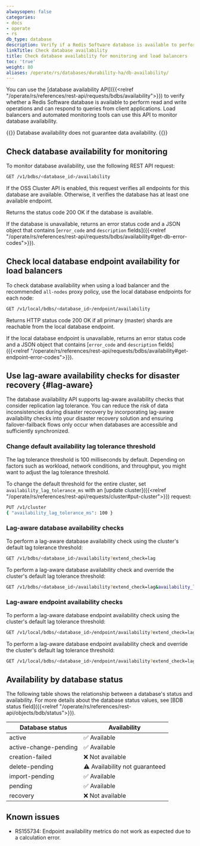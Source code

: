 ```yaml
---
alwaysopen: false
categories:
- docs
- operate
- rs
db_type: database
description: Verify if a Redis Software database is available to perform read and write operations and can respond to queries from client applications.
linkTitle: Check database availability
title: Check database availability for monitoring and load balancers
toc: 'true'
weight: 80
aliases: /operate/rs/databases/durability-ha/db-availability/
---
```


You can use the [database availability API]({{<relref "/operate/rs/references/rest-api/requests/bdbs/availability">}}) to verify whether a Redis Software database is available to perform read and write operations and can respond to queries from client applications. Load balancers and automated monitoring tools can use this API to monitor database availability.

{{<note>}}
Database availability does not guarantee data availability.
{{</note>}}

## Check database availability for monitoring

To monitor database availability, use the following REST API request:

```sh
GET /v1/bdbs/<database_id>/availability
```

If the OSS Cluster API is enabled, this request verifies all endpoints for this database are available. Otherwise, it verifies the database has at least one available endpoint.

Returns the status code 200 OK if the database is available.

If the database is unavailable, returns an error status code and a JSON object that contains [`error_code` and `description` fields]({{<relref "/operate/rs/references/rest-api/requests/bdbs/availability#get-db-error-codes">}}).

## Check local database endpoint availability for load balancers

To check database availability when using a load balancer and the recommended `all-nodes` proxy policy, use the local database endpoints for each node:

```sh
GET /v1/local/bdbs/<database_id>/endpoint/availability
```

Returns HTTP status code 200 OK if all primary (master) shards are reachable from the local database endpoint.

If the local database endpoint is unavailable, returns an error status code and a JSON object that contains [`error_code` and `description` fields]({{<relref "/operate/rs/references/rest-api/requests/bdbs/availability#get-endpoint-error-codes">}}).

## Use lag-aware availability checks for disaster recovery {#lag-aware}

The database availability API supports lag-aware availability checks that consider replication lag tolerance. You can reduce the risk of data inconsistencies during disaster recovery by incorporating lag-aware availability checks into your disaster recovery solution and ensuring failover-failback flows only occur when databases are accessible and sufficiently synchronized.

### Change default availability lag tolerance threshold

The lag tolerance threshold is 100 milliseconds by default. Depending on factors such as workload, network conditions, and throughput, you might want to adjust the lag tolerance threshold.

To change the default threshold for the entire cluster, set `availability_lag_tolerance_ms` with an [update cluster]({{<relref "/operate/rs/references/rest-api/requests/cluster#put-cluster">}}) request:

```sh
PUT /v1/cluster
{ "availability_lag_tolerance_ms": 100 }
```

### Lag-aware database availability checks

To perform a lag-aware database availability check using the cluster's default lag tolerance threshold:

```sh
GET /v1/bdbs/<database_id>/availability?extend_check=lag
```

To perform a lag-aware database availability check and override the cluster's default lag tolerance threshold:

```sh
GET /v1/bdbs/<database_id>/availability?extend_check=lag&availability_lag_tolerance_ms=100
```

### Lag-aware endpoint availability checks

To perform a lag-aware database endpoint availability check using the cluster's default lag tolerance threshold:

```sh
GET /v1/local/bdbs/<database_id>/endpoint/availability?extend_check=lag
```

To perform a lag-aware database endpoint availability check and override the cluster's default lag tolerance threshold:

```sh
GET /v1/local/bdbs/<database_id>/endpoint/availability?extend_check=lag&availability_lag_tolerance_ms=100
```


## Availability by database status

The following table shows the relationship between a database's status and availability. For more details about the database status values, see [BDB status field]({{<relref "/operate/rs/references/rest-api/objects/bdb/status">}}).

| Database status | Availability |
|-----------------|--------------|
| active          | <span title="Available">&#x2705;</span> Available |
| active-change-pending | <span title="Available">&#x2705;</span> Available |
| creation-failed | <span title="Not available">:x:</span> Not available |
| delete-pending  | <span title="Availability not guaranteed" class="font-serif">:warning:</span> Availability not guaranteed |
| import-pending  | <span title="Available">&#x2705;</span> Available |
| pending         | <span title="Available">&#x2705;</span> Available |
| recovery        | <span title="Not available">:x:</span> Not available |

## Known issues

- RS155734: Endpoint availability metrics do not work as expected due to a calculation error.
